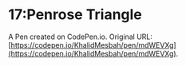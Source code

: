 # 17:Penrose Triangle

A Pen created on CodePen.io. Original URL: [https://codepen.io/KhalidMesbah/pen/mdWEVXg](https://codepen.io/KhalidMesbah/pen/mdWEVXg).


